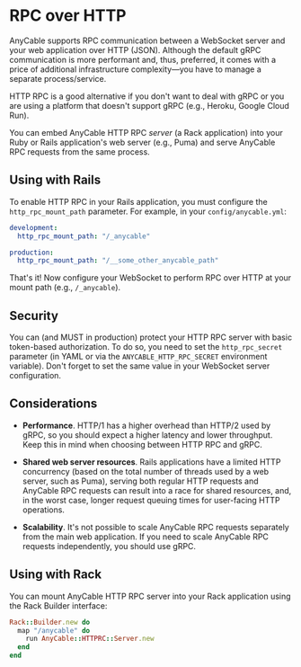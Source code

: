 # RPC over HTTP

AnyCable supports RPC communication between a WebSocket server and your web application over HTTP (JSON). Although the default gRPC communication is more performant and, thus, preferred, it comes with a price of additional infrastructure complexity—you have to manage a separate process/service.

HTTP RPC is a good alternative if you don't want to deal with gRPC or you are using a platform that doesn't support gRPC (e.g., Heroku, Google Cloud Run).

You can embed AnyCable HTTP RPC _server_ (a Rack application) into your Ruby or Rails application's web server (e.g., Puma) and serve AnyCable RPC requests from the same process.

## Using with Rails

To enable HTTP RPC in your Rails application, you must configure the `http_rpc_mount_path` parameter. For example, in your `config/anycable.yml`:

```yml
development:
  http_rpc_mount_path: "/_anycable"

production:
  http_rpc_mount_path: "/__some_other_anycable_path"
```

That's it! Now configure your WebSocket to perform RPC over HTTP at your mount path (e.g., `/_anycable`).

## Security

You can (and MUST in production) protect your HTTP RPC server with basic token-based authorization. To do so, you need to set the `http_rpc_secret` parameter (in YAML or via the `ANYCABLE_HTTP_RPC_SECRET` environment variable). Don't forget to set the same value in your WebSocket server configuration.

## Considerations

- **Performance**. HTTP/1 has a higher overhead than HTTP/2 used by gRPC, so you should expect a higher latency and lower throughput. Keep this in mind when choosing between HTTP RPC and gRPC.

- **Shared web server resources**. Rails applications have a limited HTTP concurrency (based on the total number of threads used by a web server, such as Puma), serving both regular HTTP requests and AnyCable RPC requests can result into a race for shared resources, and, in the worst case, longer request queuing times for user-facing HTTP operations.

- **Scalability**. It's not possible to scale AnyCable RPC requests separately from the main web application. If you need to scale AnyCable RPC requests independently, you should use gRPC.

## Using with Rack

You can mount AnyCable HTTP RPC server into your Rack application using the Rack Builder interface:

```ruby
Rack::Builder.new do
  map "/anycable" do
    run AnyCable::HTTPRC::Server.new
  end
end
```
